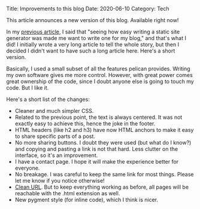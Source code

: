 Title: Improvements to this blog
Date: 2020-06-10
Category: Tech

This article announces a new version of this blog. Available right now!

In my [previous article](./pics2html), I said that "seeing how easy writing a static
site generator was made me want to write one for my blog," and that's what I
did! I initially wrote a very long article to tell the whole story, but then I
decided I didn't want to have such a long article here. Here's a short version.

Basically, I used a small subset of all the features pelican provides. Writing
my own software gives me more control. However, with great power comes great
ownership of the code, since I doubt anyone else is going to touch my code. But
I like it.

Here's a short list of the changes:

* Cleaner and much simpler CSS.
* Related to the previous point, the text is always centered. It was not
  exactly easy to achieve this, hence the joke in the footer.
* HTML headers (like h2 and h3) have now HTML anchors to make it easy to share specific
  parts of a post.
* No more sharing buttons. I doubt they were used (but what do I know?) and copying and 
  pasting a link is not that hard. Less clutter on the interface, so it's an improvement.
* I have a contact page. I hope it will make the experience better for
  everyone.
* No breakage. I was careful to keep the same link for most things. Please let me know if you notice otherwise!
* [Clean URL](https://en.wikipedia.org/wiki/Clean_URL). But to keep everything
  working as before, all pages will be reachable with the .html extension as
  well.
* New pygment style (for inline code), which I think is nicer.
